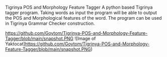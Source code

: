 Tigrinya POS and Morphology Feature Tagger
A python based Tigrinya tagger program. Taking words as input the program will be able to output the POS and Morphological features of the word. The program can be used in Tigrinya Grammar Checker construction.

https://github.com/Goytom/Tigrinya-POS-and-Morphology-Feature-Tagger/blob/main/snapshot.PNG
![Image of Yaktocat]https://github.com/Goytom/Tigrinya-POS-and-Morphology-Feature-Tagger/blob/main/snapshot.PNG)
